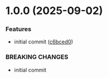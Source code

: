 # 1.0.0 (2025-09-02)


### Features

* initial commit ([c6bced0](https://github.com/MuchaSsak/muszarski.space/commit/c6bced0dc9a9a9133bac6601d14bbd8e1d4d4d17))


### BREAKING CHANGES

* initial commit



